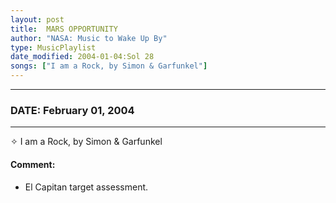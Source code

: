 ```yaml
---
layout: post
title:  MARS OPPORTUNITY
author: "NASA: Music to Wake Up By"
type: MusicPlaylist
date_modified: 2004-01-04:Sol 28
songs: ["I am a Rock, by Simon & Garfunkel"]
---
```


----
### DATE: February 01, 2004
----
✧ I am a Rock, by Simon & Garfunkel

#### Comment:
* El Capitan target assessment.



<br/>
<center>
	<a target="_blank"
	   href="https://twitter.com/intent/tweet?hashtags=Space,NASA,Playlist,NASAWakeupCalls,SpaceProgram&text={{ page.author}}, '{{ page.songs.first }}' {{ page.title }}, {{ page.date | date: '%B %d, %Y' }}. {{ site.url }}{{ page.url }} @nasawakeupcalls">
	   <i class="fab fa-twitter" alt="Tweet this page" style="font-size: 1.3em;"></i>
	</a>
	&nbsp; 	<i class="fas fa-user-astronaut" style="font-size: 1.5em;"></i> &nbsp;
    <a type="amzn" search="'I am a Rock, by Simon & Garfunkel'" category="popular music">
        <i class="fab fa-amazon" style="font-size: 1.3em;"></i>
    </a>
</center>
